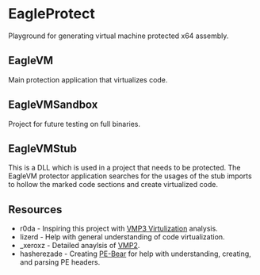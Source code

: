 # EagleProtect
Playground for generating virtual machine protected x64 assembly.

## EagleVM
Main protection application that virtualizes code.

## EagleVMSandbox
Project for future testing on full binaries.

## EagleVMStub
This is a DLL which is used in a project that needs to be protected. The EagleVM protector application searches for the usages of the stub imports to hollow the marked code sections and create virtualized code. 

## Resources
- r0da - Inspiring this project with [VMP3 Virtulization](https://whereisr0da.github.io/blog/posts/2021-02-16-vmp-3/) analysis.
- Iizerd - Help with general understanding of code virtualization.
- _xeroxz - Detailed anaylsis of [VMP2](https://back.engineering/17/05/2021/).
- hasherezade - Creating [PE-Bear](https://github.com/hasherezade/pe-bear-releases) for help with understanding, creating, and parsing PE headers.